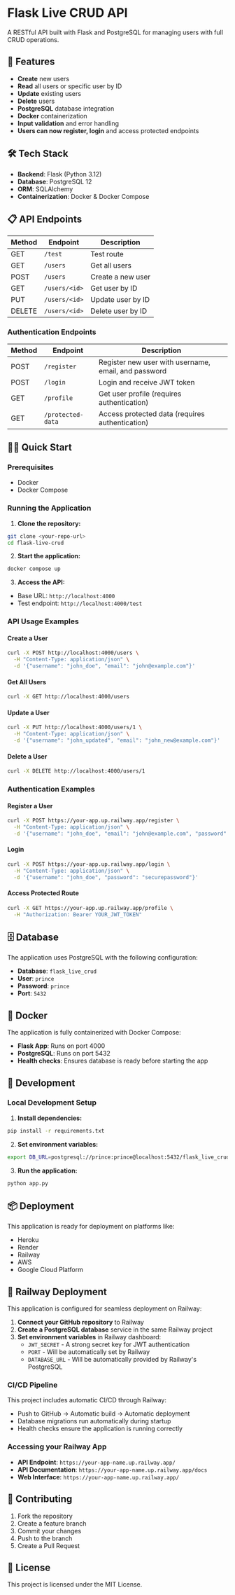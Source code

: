 # Flask Live CRUD API

A RESTful API built with Flask and PostgreSQL for managing users with full CRUD operations.

## 🚀 Features

- **Create** new users
- **Read** all users or specific user by ID
- **Update** existing users
- **Delete** users
- **PostgreSQL** database integration
- **Docker** containerization
- **Input validation** and error handling
- **Users can now register, login** and access protected endpoints

## 🛠️ Tech Stack

- **Backend**: Flask (Python 3.12)
- **Database**: PostgreSQL 12
- **ORM**: SQLAlchemy
- **Containerization**: Docker & Docker Compose

## 📋 API Endpoints

| Method | Endpoint | Description |
|--------|----------|-------------|
| GET    | `/test`  | Test route |
| GET    | `/users` | Get all users |
| POST   | `/users` | Create a new user |
| GET    | `/users/<id>` | Get user by ID |
| PUT    | `/users/<id>` | Update user by ID |
| DELETE | `/users/<id>` | Delete user by ID |

### Authentication Endpoints

| Method | Endpoint | Description |
|--------|----------|-------------|
| POST   | `/register` | Register new user with username, email, and password |
| POST   | `/login` | Login and receive JWT token |
| GET    | `/profile` | Get user profile (requires authentication) |
| GET    | `/protected-data` | Access protected data (requires authentication) |

## 🏃‍♂️ Quick Start

### Prerequisites
- Docker
- Docker Compose

### Running the Application

1. **Clone the repository:**
```bash
git clone <your-repo-url>
cd flask-live-crud
```

2. **Start the application:**
```bash
docker compose up
```

3. **Access the API:**
- Base URL: `http://localhost:4000`
- Test endpoint: `http://localhost:4000/test`

### API Usage Examples

#### Create a User
```bash
curl -X POST http://localhost:4000/users \
  -H "Content-Type: application/json" \
  -d '{"username": "john_doe", "email": "john@example.com"}'
```

#### Get All Users
```bash
curl -X GET http://localhost:4000/users
```

#### Update a User
```bash
curl -X PUT http://localhost:4000/users/1 \
  -H "Content-Type: application/json" \
  -d '{"username": "john_updated", "email": "john_new@example.com"}'
```

#### Delete a User
```bash
curl -X DELETE http://localhost:4000/users/1
```

### Authentication Examples

#### Register a User
```bash
curl -X POST https://your-app.up.railway.app/register \
  -H "Content-Type: application/json" \
  -d '{"username": "john_doe", "email": "john@example.com", "password": "securepassword"}'
```

#### Login
```bash
curl -X POST https://your-app.up.railway.app/login \
  -H "Content-Type: application/json" \
  -d '{"username": "john_doe", "password": "securepassword"}'
```

#### Access Protected Route
```bash
curl -X GET https://your-app.up.railway.app/profile \
  -H "Authorization: Bearer YOUR_JWT_TOKEN"
```

## 🗄️ Database

The application uses PostgreSQL with the following configuration:
- **Database**: `flask_live_crud`
- **User**: `prince`
- **Password**: `prince`
- **Port**: `5432`

## 🐳 Docker

The application is fully containerized with Docker Compose:
- **Flask App**: Runs on port 4000
- **PostgreSQL**: Runs on port 5432
- **Health checks**: Ensures database is ready before starting the app

## 🔧 Development

### Local Development Setup

1. **Install dependencies:**
```bash
pip install -r requirements.txt
```

2. **Set environment variables:**
```bash
export DB_URL=postgresql://prince:prince@localhost:5432/flask_live_crud
```

3. **Run the application:**
```bash
python app.py
```

## 📦 Deployment

This application is ready for deployment on platforms like:
- Heroku
- Render
- Railway
- AWS
- Google Cloud Platform

## 🚂 Railway Deployment

This application is configured for seamless deployment on Railway:

1. **Connect your GitHub repository** to Railway
2. **Create a PostgreSQL database** service in the same Railway project
3. **Set environment variables** in Railway dashboard:
   - `JWT_SECRET` - A strong secret key for JWT authentication
   - `PORT` - Will be automatically set by Railway
   - `DATABASE_URL` - Will be automatically provided by Railway's PostgreSQL

### CI/CD Pipeline

This project includes automatic CI/CD through Railway:
- Push to GitHub → Automatic build → Automatic deployment
- Database migrations run automatically during startup
- Health checks ensure the application is running correctly

### Accessing your Railway App

- **API Endpoint**: `https://your-app-name.up.railway.app/`
- **API Documentation**: `https://your-app-name.up.railway.app/docs`
- **Web Interface**: `https://your-app-name.up.railway.app/`

## 🤝 Contributing

1. Fork the repository
2. Create a feature branch
3. Commit your changes
4. Push to the branch
5. Create a Pull Request

## 📄 License

This project is licensed under the MIT License.